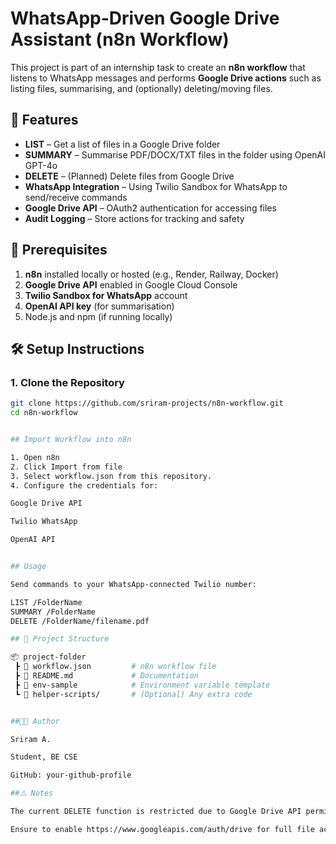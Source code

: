 # WhatsApp-Driven Google Drive Assistant (n8n Workflow)

This project is part of an internship task to create an **n8n workflow** that listens to WhatsApp messages and performs **Google Drive actions** such as listing files, summarising, and (optionally) deleting/moving files.

## 🚀 Features
- **LIST** – Get a list of files in a Google Drive folder  
- **SUMMARY** – Summarise PDF/DOCX/TXT files in the folder using OpenAI GPT-4o  
- **DELETE** – (Planned) Delete files from Google Drive  
- **WhatsApp Integration** – Using Twilio Sandbox for WhatsApp to send/receive commands  
- **Google Drive API** – OAuth2 authentication for accessing files  
- **Audit Logging** – Store actions for tracking and safety

## 📌 Prerequisites
1. **n8n** installed locally or hosted (e.g., Render, Railway, Docker)  
2. **Google Drive API** enabled in Google Cloud Console  
3. **Twilio Sandbox for WhatsApp** account  
4. **OpenAI API key** (for summarisation)  
5. Node.js and npm (if running locally)


## 🛠 Setup Instructions

### 1. Clone the Repository
```bash
git clone https://github.com/sriram-projects/n8n-workflow.git
cd n8n-workflow


## Import Workflow into n8n

1. Open n8n
2. Click Import from file
3. Select workflow.json from this repository.
4. Configure the credentials for:

Google Drive API

Twilio WhatsApp

OpenAI API


## Usage

Send commands to your WhatsApp-connected Twilio number:

LIST /FolderName
SUMMARY /FolderName
DELETE /FolderName/filename.pdf

## 📂 Project Structure

📦 project-folder
 ┣ 📜 workflow.json         # n8n workflow file
 ┣ 📜 README.md             # Documentation
 ┣ 📜 env-sample            # Environment variable template
 ┗ 📜 helper-scripts/       # (Optional) Any extra code


##🧑‍💻 Author

Sriram A.

Student, BE CSE

GitHub: your-github-profile

##⚠️ Notes

The current DELETE function is restricted due to Google Drive API permission scope.

Ensure to enable https://www.googleapis.com/auth/drive for full file access.
